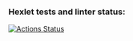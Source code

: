 ### Hexlet tests and linter status:
[![Actions Status](https://github.com/hexletJs/frontend-project-lvl1/workflows/hexlet-check/badge.svg)](https://github.com/hexletJs/frontend-project-lvl1/actions)